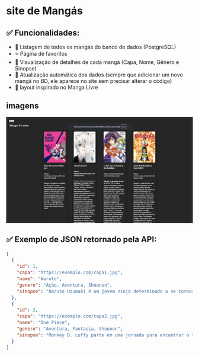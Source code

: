 # site de Mangás

## ✅ Funcionalidades:

- 📄 Listagem de todos os mangás do banco de dados (PostgreSQL)
- ⭐ Página de favoritos
- 🔎 Visualização de detalhes de cada mangá (Capa, Nome, Gênero e Sinopse)
- 🔄 Atualização automática dos dados (sempre que adicionar um novo mangá no BD, ele aparece no site sem precisar alterar o código)
- 🎨 layout inspirado no Manga Livre

## imagens
![descrição](./img/fav.png)
 
## ✅ Exemplo de JSON retornado pela API:
```json
[
  {
    "id": 1,
    "capa": "https://exemplo.com/capa1.jpg",
    "name": "Naruto",
    "genero": "Ação, Aventura, Shounen",
    "sinopse": "Naruto Uzumaki é um jovem ninja determinado a se tornar Hokage..."
  },
  {
    "id": 2,
    "capa": "https://exemplo.com/capa2.jpg",
    "name": "One Piece",
    "genero": "Aventura, Fantasia, Shounen",
    "sinopse": "Monkey D. Luffy parte em uma jornada para encontrar o tesouro One Piece..."
  }
]
